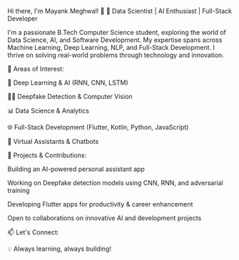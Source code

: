 Hi there, I'm Mayank Meghwal! 👋
🚀 Data Scientist | AI Enthusiast | Full-Stack Developer

I'm a passionate B.Tech Computer Science student, exploring the world of Data Science, AI, and Software Development. My expertise spans across Machine Learning, Deep Learning, NLP, and Full-Stack Development. I thrive on solving real-world problems through technology and innovation.

🔹 Areas of Interest:

🤖 Deep Learning & AI (RNN, CNN, LSTM)

🕵️‍♂️ Deepfake Detection & Computer Vision

📊 Data Science & Analytics

🌐 Full-Stack Development (Flutter, Kotlin, Python, JavaScript)

🤖 Virtual Assistants & Chatbots

🔹 Projects & Contributions:

Building an AI-powered personal assistant app

Working on Deepfake detection models using CNN, RNN, and adversarial training

Developing Flutter apps for productivity & career enhancement

Open to collaborations on innovative AI and development projects

📫 Let's Connect:


💡 Always learning, always building!
